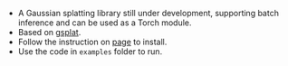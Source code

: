 * A Gaussian splatting library still under development, supporting batch inference and can be used as a Torch module.
* Based on [gsplat](https://github.com/nerfstudio-project/gsplat).
* Follow the instruction on [page](https://github.com/nerfstudio-project/gsplat) to install.
* Use the code in `examples` folder to run.